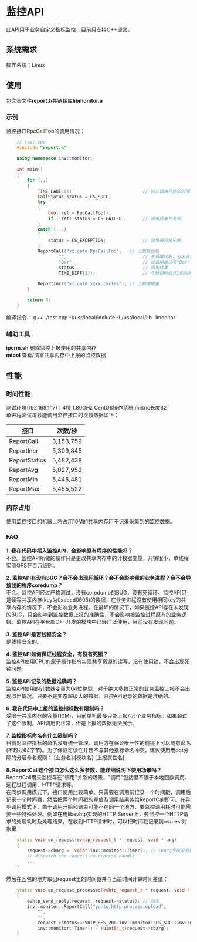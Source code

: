 监控API
====================
此API用于业务自定义指标监控，目前只支持C++语言。

系统需求
--------------------
操作系统：Linux

使用
--------------------
包含头文件**report.h**并链接库**libmonitor.a**

### 示例
监控接口RpcCallFoo的调用情况：
```cpp
    // test.cpp
    #include "report.h"
    
    using namespace inv::monitor;
    
    int main()
    {
        for (;;)
        {
            TIME_LABEL(1);                          // 标记调用开始的时间点1
            CallStatus status = CS_SUCC;
            try
            {
                bool ret = RpcCallFoo();
                if (!ret) status = CS_FAILED;       // 调用结果为失败
            }
            catch (...)
            {
                status = CS_EXCEPTION;              // 调用被异常中断
            }
            ReportCall("xz.gate.RpcCallFoo",   // 上报指标名
                    "",                             // 主调模块名，空串表示使用进程映像文件名
                    "Bar",                          // 被调用模块名"Bar"
                    status,                         // 调用结果
                    TIME_DIFF(1));                  // 与标记时间点1的时间差

            ReportIncr("xz.gate.xxxx.cycles"); // 上报递增量
        }
    
        return 0;
    }
```
编译指令：
    g++ ./test.cpp -I/usr/local/include -L/usr/local/lib -lmonitor

### 辅助工具
**ipcrm.sh** 删除监控上报使用的共享内存       
**mtool** 查看/清零共享内存中上报的监控数据

性能
--------------------
### 时间性能
测试环境(192.168.1.17)：4核 1.80GHz CentOS操作系统 metric长度32       
单进程测试每秒能调用监控接口的次数数据如下：

|接口|次数/秒|
|----|-------|
|ReportCall|3,153,759|
|ReportIncr|5,309,845|
|ReportStatics|5,482,438|
|ReportAvg|5,027,952|
|ReportMin|5,445,481|
|ReportMax|5,455,522|

### 内存占用
使用监控接口的机器上将占用10M的共享内存用于记录采集到的监控数据。

### FAQ
**1. 我在代码中插入监控API，会影响原有程序的性能吗？**    
不会。监控API所做的操作只是更改共享内存中的计数器变量，开销很小，单线程实测QPS在百万级别。      

**2. 监控API有没有BUG？会不会出现死循环？会不会影响我的业务进程？会不会导致我的程序coredump？**    
不会。监控API经过严格测试，没有coredump的BUG，没有死循环。监控API只是读写共享内存(key为0xabcd0605)的数据，在业务进程没有使用相同key的共享内存的情况下，不会影响业务进程。在最坏的情况下，如果监控API存在未发现的BUG，只会影响到监控数据上报的准确性，不会影响被监控进程原有的业务逻辑。监控API在平台部C++开发的模块中已经广泛使用，目前没有发现问题。        

**3. 监控API是否线程安全？**    
是线程安全的。     

**4. 监控API如何保证线程安全，有没有死锁？**   
监控API使用CPU的原子操作指令实现共享资源的读写，没有使用锁，不会出现死锁问题。   

**5. 监控API记录的数据准确吗？**    
监控API使用的计数器变量为64位整型，对于绝大多数正常的业务监控上报不会出现溢出情况。只要不是变态超级大的数据，监控API记录的数据是准确的。     

**6. 我在代码中上报的监控指标数有限制吗？**    
受限于共享内存的容量(10M)，目前单机最多只能上报4万个业务指标。如果超过了这个限制，API调用仍正常，但是上报的数据无法展示。     

**7. 监控指标命名有什么限制吗？**     
目前对监控指标的命名没有统一管理。调用方在保证唯一性的前提下可以随意命名(不超过64字节)。为了保证可读性并且不与其他指标命名冲突，建议使用用dot分隔的分层命名规则：
[业务名].[模块名].[上报属性名]...     

**8. ReportCall这个接口怎么这么多参数，能详细说明下使用场景吗？**      
ReportCall用来监控存在"调用"关系的场景，"调用"包括但不限于本地函数调用、远程过程调用、HTTP请求等。      
在同步调用模式下，接口使用比较简单。只需要在调用前记录一个时间戳，调用后记录一个时间戳，然后把两个时间戳的差值及调用结果传给ReportCall即可。在异步调用模式下，由于调用开始和结束可能不在同一个地方，要监控调用耗时可能需要一些特殊处理。例如在用libevhtp实现的HTTP Server上，要监控一个HTTP请求的处理耗时及处理结果，在收到HTTP请求时，可以把时间戳记录到request对象里：      
```cpp
    static void on_request(evhtp_request_t * request, void * arg)
    {
        request->cbarg = (void*)inv::monitor::Timer(); // cbarg字段没有使用，可以用来记录开始处理HTTP请求的时间戳
        // dispatch the request to process handle
        ...
    }
```
然后在回包的地方取出request里的时间戳并与当前时间计算时间差值：     
```cpp
    static void on_request_processed(evhtp_request_t * request, void * arg)
    {
        evhtp_send_reply(request, request->status); // 回包
        inv::monitor::ReportCall("yuntu.http.process.upload", 
            "", 
            "",
            request->status==EVHTP_RES_200?inv::monitor::CS_SUCC:inv::monitor::CS_FAILED,
            inv::monitor::Timer() - (uint64_t)request->cbarg);
    }
```

